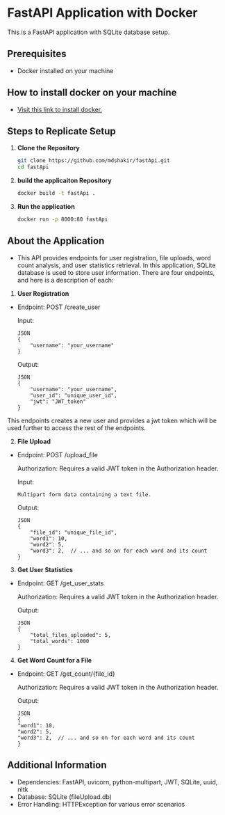 # FastAPI Application with Docker

This is a FastAPI application with SQLite database setup.

## Prerequisites
- Docker installed on your machine

## How to install docker on your machine
- [Visit this link to install docker.](https://www.google.com/url?sa=t&rct=j&q=&esrc=s&source=web&cd=&cad=rja&uact=8&ved=2ahUKEwj47_Gi37GDAxXg9zgGHbebBM8QFnoECA4QAQ&url=https%3A%2F%2Fdocs.docker.com%2Fdesktop%2Finstall%2Fwindows-install%2F&usg=AOvVaw0gOH_f-GJONTgQiwOHyibD&opi=89978449)


## Steps to Replicate Setup

1. **Clone the Repository**
   ```bash
   git clone https://github.com/mdshakir/fastApi.git
   cd fastApi

2.   **build the applicaiton Repository**
     ```bash
     docker build -t fastApi .

3.   **Run the application**
     ```bash
     docker run -p 8000:80 fastApi

## About the Application

- This API provides endpoints for user registration, file uploads, word count analysis, and user statistics retrieval. In this application, SQLite database is used to store user information. There are four endpoints, and here is a description of each:

1.	**User Registration**
	
-	Endpoint: POST /create_user
	
	Input:

		JSON
		{
  			"username": "your_username"
		}

	Output:
	
		JSON
		{
  			"username": "your_username",
  			"user_id": "unique_user_id",
  			"jwt": "JWT_token"
		}

This endpoints creates a new user and provides a jwt token which will be used further to access the rest of the endpoints. 


2.	**File Upload**

-	Endpoint: POST /upload_file

	Authorization: Requires a valid JWT token in the Authorization header.

	Input:

		Multipart form data containing a text file.
	Output:

		JSON
		{
  			"file_id": "unique_file_id",
  			"word1": 10,
  			"word2": 5,
  			"word3": 2,  // ... and so on for each word and its count
		}

3. 	**Get User Statistics**

-	Endpoint: GET /get_user_stats

	Authorization: Requires a valid JWT token in the Authorization header.

	Output:

		JSON
		{
  			"total_files_uploaded": 5,
  			"total_words": 1000
		}

4.	**Get Word Count for a File**

-	Endpoint: GET /get_count/{file_id}

	Authorization: Requires a valid JWT token in the Authorization header.

	Output:

		JSON
		{
  		"word1": 10,
  		"word2": 5,
  		"word3": 2,  // ... and so on for each word and its count
		}

## 	Additional Information
-	Dependencies: FastAPI, uvicorn, python-multipart, JWT, SQLite, uuid, nltk
-	Database: SQLite (fileUpload.db)
-	Error Handling: HTTPException for various error scenarios



